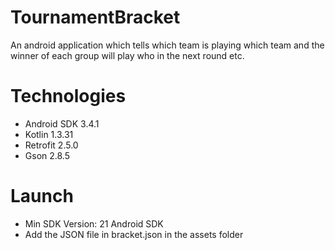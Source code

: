 # TournamentBracket  

An android application which tells which team is playing which team and the winner of each group will play who in the next round etc.

# Technologies

- Android SDK 3.4.1
- Kotlin 1.3.31 
- Retrofit 2.5.0 
- Gson 2.8.5 

# Launch 
- Min SDK Version: 21 Android SDK
- Add the JSON file in bracket.json in the assets folder
